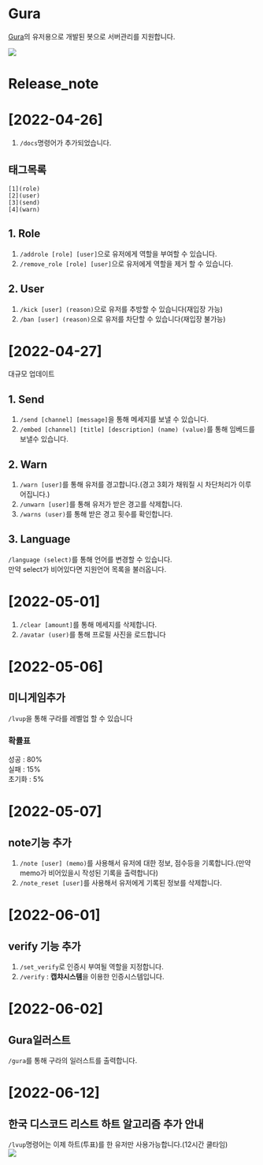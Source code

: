 # Gura
[Gura](https://github.com/VoidAsMad/Gura)의 유저용으로 개발된 봇으로 서버관리를 지원합니다.

[<img src="https://img.shields.io/badge/python-4374D9?style=for-the-badge&logo=python&logoColor=white">](https://discord.gg/B98msXGRB7)


# Release_note
# [2022-04-26]
1. `/docs`명령어가 추가되었습니다.<br/>
## 태그목록
```
[1](role)
[2](user)
[3](send)
[4](warn)
```
## 1. Role
1. `/addrole [role] [user]`으로 유저에게 역할을 부여할 수 있습니다.
2. `/remove_role [role] [user]`으로 유저에게 역할을 제거 할 수 있습니다.

## 2. User
1. `/kick [user] (reason)`으로 유저를 추방할 수 있습니다(재입장 가능)
2. `/ban [user] (reason)`으로 유저를 차단할 수 있습니다(재입장 불가능)

# [2022-04-27]
대규모 업데이트
## 1. Send
1. `/send [channel] [message]`을 통해 메세지를 보낼 수 있습니다.
2. `/embed [channel] [title] [description] (name) (value)`를 통해 임베드를 보낼수 있습니다.

## 2. Warn
1. `/warn [user]`를 통해 유저를 경고합니다.(경고 3회가 채워질 시 차단처리가 이루어집니다.)
2. `/unwarn [user]`를 통해 유저가 받은 경고를 삭제합니다.
3. `/warns (user)`를 통해 받은 경고 횟수를 확인합니다.

## 3. Language
`/language (select)`를 통해 언어를 변경할 수 있습니다.<br/>
만약 select가 비어있다면 지원언어 목록을 불러옵니다.

# [2022-05-01]
1. `/clear [amount]`를 통해 메세지를 삭제합니다.
2. `/avatar (user)`를 통해 프로필 사진을 로드합니다

# [2022-05-06]
## 미니게임추가
`/lvup`을 통해 구라를 레벨업 할 수 있습니다
### 확률표
성공 : 80%<br/>
실패 : 15%<br/>
초기화 : 5%<br/>


# [2022-05-07]
## note기능 추가
1. `/note [user] (memo)`를 사용해서 유저에 대한 정보, 점수등을 기록합니다.(만약 memo가 비어있을시 작성된 기록을 출력합니다)
2. `/note_reset [user]`를 사용해서 유저에게 기록된 정보를 삭제합니다.


# [2022-06-01]
## verify 기능 추가
1. `/set_verify`로 인증시 부여될 역할을 지정합니다.
2. `/verify` : **캡챠시스템**을 이용한 인증시스템입니다.

# [2022-06-02]
## Gura일러스트
`/gura`를 통해 구라의 일러스트를 출력합니다.

# [2022-06-12]
## 한국 디스코드 리스트 하트 알고리즘 추가 안내
`/lvup`명령어는 이제 하트(투표)를 한 유저만 사용가능합니다.(12시간 쿨타임)<br/>
[<img src="https://img.shields.io/badge/koreanbots-4374D9?style=for-the-badge&logoColor=white">](https://koreanbots.dev/bots/968147665642729573)
